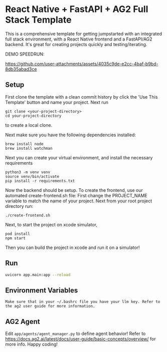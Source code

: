 # React Native + FastAPI + AG2 Full Stack Template

This is a comprehensive template for getting jumpstarted with an integrated full stack environment, with a React Native frontend and a FastAPI/AG2 backend. It's great for creating projects quickly and testing/iterating.

DEMO SPEEDRUN:

https://github.com/user-attachments/assets/4035c9de-e2cc-4baf-b9bd-8db35abad3ce

## Setup
First clone the template with a clean commit history by click the 'Use This Template' button and name your project. Next run 
```
git clone <your-project-directory>
cd your-project-directory
```
to create a local clone.

Next make sure you have the following dependencies installed: 

```
brew install node
brew install watchman
```

Next you can create your virtual environment, and install the necessary requirements

```
python3 -m venv venv
source venv/bin/activate
pip install -r requirements.txt
```
Now the backend should be setup. To create the frontend, use our automated create-frontend.sh file:
First change the PROJECT_NAME variable to match the name of your project. Next from your root project directory run: 
```
./create-frontend.sh
```

Next, to start the project on xcode simulator,
```
pod install
npm start
```
Then you can build the project in xcode and run it on a simulator!

## Run
```bash
uvicorn app.main:app --reload
```

## Environment Variables
```
Make sure that in your ~/.bashrc file you have your llm key. Refer to the ag2 user guide for more information.

```

## AG2 Agent
Edit `app/agents/agent_manager.py` to define agent behavior! Refer to https://docs.ag2.ai/latest/docs/user-guide/basic-concepts/overview/ for more info. Happy coding!
